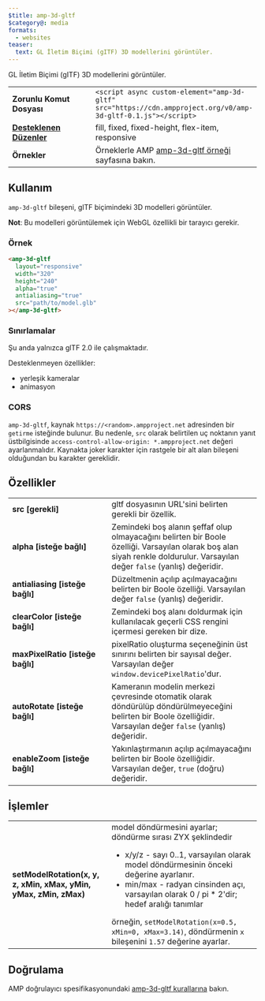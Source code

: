 ```yaml
---
$title: amp-3d-gltf
$category@: media
formats:
  - websites
teaser:
  text: GL İletim Biçimi (gITF) 3D modellerini görüntüler.
---
```


<!--
Copyright 2018 The AMP HTML Authors. All Rights Reserved.

Licensed under the Apache License, Version 2.0 (the "License");
you may not use this file except in compliance with the License.
You may obtain a copy of the License at

      http://www.apache.org/licenses/LICENSE-2.0

Unless required by applicable law or agreed to in writing, software
distributed under the License is distributed on an "AS-IS" BASIS,
WITHOUT WARRANTIES OR CONDITIONS OF ANY KIND, either express or implied.
See the License for the specific language governing permissions and
limitations under the License.
-->

GL İletim Biçimi (gITF) 3D modellerini görüntüler.

<table>
  <tr>
    <td width="40%"><strong>Zorunlu Komut Dosyası</strong></td>
    <td><code>&lt;script async custom-element="amp-3d-gltf" src="https://cdn.ampproject.org/v0/amp-3d-gltf-0.1.js"&gt;&lt;/script&gt;</code></td>
  </tr>
  <tr>
    <td class="col-fourty"><strong><a href="../../../documentation/guides-and-tutorials/develop/style_and_layout/control_layout.md">Desteklenen Düzenler</a></strong></td>
    <td>fill, fixed, fixed-height, flex-item, responsive</td>
  </tr>
  <tr>
    <td><strong>Örnekler</strong></td>
    <td>Örneklerle AMP <a href="https://ampbyexample.com/components/amp-3d-gltf/">amp-3d-gltf örneği</a> sayfasına bakın.</td>
  </tr>
</table>

## Kullanım <a name="usage"></a>

`amp-3d-gltf` bileşeni, gITF biçimindeki 3D modelleri görüntüler.

**Not**: Bu modelleri görüntülemek için WebGL özellikli bir tarayıcı gerekir.

### Örnek <a name="example"></a>

```html
<amp-3d-gltf
  layout="responsive"
  width="320"
  height="240"
  alpha="true"
  antialiasing="true"
  src="path/to/model.glb"
></amp-3d-gltf>
```

### Sınırlamalar <a name="limitations"></a>

Şu anda yalnızca glTF 2.0 ile çalışmaktadır.

Desteklenmeyen özellikler:

- yerleşik kameralar
- animasyon

### CORS <a name="cors"></a>

`amp-3d-gltf`, kaynak `https://<random>.ampproject.net` adresinden bir `getirme` isteğinde bulunur. Bu nedenle, `src` olarak belirtilen uç noktanın yanıt üstbilgisinde `access-control-allow-origin: *.ampproject.net` değeri ayarlanmalıdır. Kaynakta joker karakter için rastgele bir alt alan bileşeni olduğundan bu karakter gereklidir.

## Özellikler <a name="attributes"></a>

<table>
  <tr>
    <td width="40%"><strong>src [gerekli]</strong></td>
    <td>gltf dosyasının URL'sini belirten gerekli bir özellik.</td>
  </tr>
  <tr>
    <td width="40%"><strong>alpha [isteğe bağlı]</strong></td>
    <td>Zemindeki boş alanın şeffaf olup olmayacağını belirten bir Boole özelliği. Varsayılan olarak boş alan siyah renkle doldurulur.
        Varsayılan değer <code>false</code> (yanlış) değeridir.</td>
    </tr>
    <tr>
      <td width="40%"><strong>antialiasing [isteğe bağlı]</strong></td>
      <td>Düzeltmenin açılıp açılmayacağını belirten bir Boole özelliği. Varsayılan değer <code>false</code> (yanlış) değeridir.</td>
    </tr>
    <tr>
      <td width="40%"><strong>clearColor [isteğe bağlı]</strong></td>
      <td>Zemindeki boş alanı doldurmak için kullanılacak geçerli CSS rengini içermesi gereken bir dize.</td>
    </tr>
    <tr>
      <td width="40%"><strong>maxPixelRatio [isteğe bağlı]</strong></td>
      <td>pixelRatio oluşturma seçeneğinin üst sınırını belirten bir sayısal değer. Varsayılan değer <code>window.devicePixelRatio</code>'dur.</td>
    </tr>
    <tr>
      <td width="40%"><strong>autoRotate [isteğe bağlı]</strong></td>
      <td>Kameranın modelin merkezi çevresinde otomatik olarak döndürülüp döndürülmeyeceğini belirten bir Boole özelliğidir. Varsayılan değer <code>false</code> (yanlış) değeridir.</td>
    </tr>
    <tr>
      <td width="40%"><strong>enableZoom [isteğe bağlı]</strong></td>
      <td>Yakınlaştırmanın açılıp açılmayacağını belirten bir Boole özelliğidir. Varsayılan değer, <code>true</code> (doğru) değeridir.</td>
    </tr>
  </table>

## İşlemler <a name="actions"></a>

<table>
  <tr>
    <td width="40%"><strong>setModelRotation(x, y, z, xMin, xMax, yMin, yMax, zMin, zMax)</strong></td>
    <td>model döndürmesini ayarlar; döndürme sırası ZYX şeklindedir
      <ul>
        <li>x/y/z - sayı 0..1, varsayılan olarak model döndürmesinin önceki değerine ayarlanır.</li>
        <li>min/max - radyan cinsinden açı, varsayılan olarak 0 / pi * 2'dir; hedef aralığı tanımlar</li>
      </ul>
      örneğin, <code>setModelRotation(x=0.5, xMin=0, xMax=3.14)</code>, döndürmenin <code>x</code> bileşenini <code>1.57</code> değerine ayarlar.</td>
    </tr>
  </table>

## Doğrulama <a name="validation"></a>

AMP doğrulayıcı spesifikasyonundaki [amp-3d-gltf kurallarına](https://github.com/ampproject/amphtml/blob/master/extensions/amp-3d-gltf/validator-amp-3d-gltf.protoascii) bakın.
